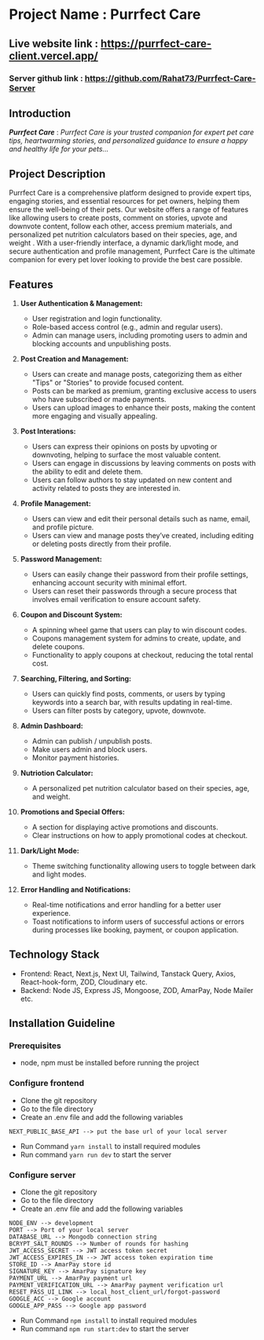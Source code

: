 # Project Name : Purrfect Care

## Live website link : https://purrfect-care-client.vercel.app/

### Server github link : https://github.com/Rahat73/Purrfect-Care-Server

## Introduction

**_Purrfect Care_** : _Purrfect Care is your trusted companion for expert pet care tips, heartwarming stories, and personalized guidance to ensure a happy and healthy life for your pets..._

## Project Description

Purrfect Care is a comprehensive platform designed to provide expert tips, engaging stories, and essential resources for pet owners, helping them ensure the well-being of their pets. Our website offers a range of features like allowing users to create posts, comment on stories, upvote and downvote content, follow each other, access premium materials, and personalized pet nutrition calculators based on their species, age, and weight . With a user-friendly interface, a dynamic dark/light mode, and secure authentication and profile management, Purrfect Care is the ultimate companion for every pet lover looking to provide the best care possible.

## Features

1. **User Authentication & Management:**

   - User registration and login functionality.
   - Role-based access control (e.g., admin and regular users).
   - Admin can manage users, including promoting users to admin and blocking accounts and unpublishing posts.

2. **Post Creation and Management:**

   - Users can create and manage posts, categorizing them as either "Tips" or "Stories" to provide focused content.
   - Posts can be marked as premium, granting exclusive access to users who have subscribed or made payments.
   - Users can upload images to enhance their posts, making the content more engaging and visually appealing.

3. **Post Interations:**

   - Users can express their opinions on posts by upvoting or downvoting, helping to surface the most valuable content.
   - Users can engage in discussions by leaving comments on posts with the ability to edit and delete them.
   - Users can follow authors to stay updated on new content and activity related to posts they are interested in.

4. **Profile Management:**

   - Users can view and edit their personal details such as name, email, and profile picture.
   - Users can view and manage posts they’ve created, including editing or deleting posts directly from their profile.

5. **Password Management:**

   - Users can easily change their password from their profile settings, enhancing account security with minimal effort.
   - Users can reset their passwords through a secure process that involves email verification to ensure account safety.

6. **Coupon and Discount System:**

   - A spinning wheel game that users can play to win discount codes.
   - Coupons management system for admins to create, update, and delete coupons.
   - Functionality to apply coupons at checkout, reducing the total rental cost.

7. **Searching, Filtering, and Sorting:**

   - Users can quickly find posts, comments, or users by typing keywords into a search bar, with results updating in real-time.
   - Users can filter posts by category, upvote, downvote.

8. **Admin Dashboard:**

   - Admin can publish / unpublish posts.
   - Make users admin and block users.
   - Monitor payment histories.

9. **Nutriotion Calculator:**

   - A personalized pet nutrition calculator based on their species, age, and weight.

10. **Promotions and Special Offers:**

    - A section for displaying active promotions and discounts.
    - Clear instructions on how to apply promotional codes at checkout.

11. **Dark/Light Mode:**

    - Theme switching functionality allowing users to toggle between dark and light modes.

12. **Error Handling and Notifications:**
    - Real-time notifications and error handling for a better user experience.
    - Toast notifications to inform users of successful actions or errors during processes like booking, payment, or coupon application.

## Technology Stack

- Frontend: React, Next.js, Next UI, Tailwind, Tanstack Query, Axios, React-hook-form, ZOD, Cloudinary etc.
- Backend: Node JS, Express JS, Mongoose, ZOD, AmarPay, Node Mailer etc.

## Installation Guideline

### Prerequisites

- node, npm must be installed before running the project

### Configure frontend

- Clone the git repository
- Go to the file directory
- Create an .env file and add the following variables

```
NEXT_PUBLIC_BASE_API --> put the base url of your local server
```

- Run Command `yarn install` to install required modules
- Run command `yarn run dev` to start the server

### Configure server

- Clone the git repository
- Go to the file directory
- Create an .env file and add the following variables

```
NODE_ENV --> development
PORT --> Port of your local server
DATABASE_URL --> Mongodb connection string
BCRYPT_SALT_ROUNDS --> Number of rounds for hashing
JWT_ACCESS_SECRET --> JWT access token secret
JWT_ACCESS_EXPIRES_IN --> JWT access token expiration time
STORE_ID --> AmarPay store id
SIGNATURE_KEY --> AmarPay signature key
PAYMENT_URL --> AmarPay payment url
PAYMENT_VERIFICATION_URL --> AmarPay payment verification url
RESET_PASS_UI_LINK --> local_host_client_url/forgot-password
GOOGLE_ACC --> Google account
GOOGLE_APP_PASS --> Google app password
```

- Run Command `npm install` to install required modules
- Run command `npm run start:dev` to start the server
